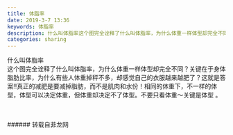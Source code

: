 ```yaml
---
title: 体脂率
date: 2019-3-7 13:36
keywords: 体脂率
description: 什么叫体脂率这个图完全诠释了什么叫体脂率，为什么体重一样体型却完全不同？关键在于身体脂肪比率，为什么有些人体重掉秤不多，却感觉自己的衣服越来越肥了？这就是答案‼️真正的减肥是要减掉脂肪，而不是肌肉和水份！相同的体重下，不一样的体型，体型可以
categories: sharing
---
```

<td class="t_f" id="postmessage_3174401">

什么叫体脂率<br/>
这个图完全诠释了什么叫体脂率，为什么体重一样体型却完全不同？关键在于身体脂肪比率，为什么有些人体重掉秤不多，却感觉自己的衣服越来越肥了？这就是答案‼️真正的减肥是要减掉脂肪，而不是肌肉和水份！相同的体重下，不一样的体型，体型可以决定体重，但体重却决定不了体型。不要只看体重～关键是体型 。<br/>
<br/>
<img alt="" border="0" class="zoom" data-cf-modified-85caf001e864fb4458dc914c-="" file="http://www.flw.ph/data/appbyme/upload/image/201903/07/R3gV674jAPL3.jpg" id="aimg_axWqx" lazyloadthumb="1" onclick="" onmouseover="" src="http://www.flw.ph/data/appbyme/upload/image/201903/07/R3gV674jAPL3.jpg"/><br/>
<br/>
</td>
###### 转载自菲龙网